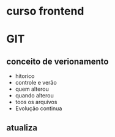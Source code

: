 # curso frontend

# GIT
## conceito de verionamento
  - hitorico
  - controle e verão
  - quem alterou
  - quando alterou
  - toos os arquivos
  - Evolução continua

## atualiza
